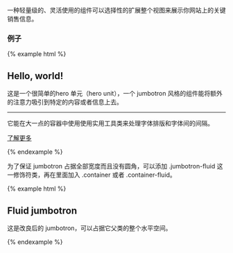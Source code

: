 一种轻量级的、灵活使用的组件可以选择性的扩展整个视图来展示你网站上的关键销售信息。

### 例子

{% example html %}

## Hello, world!

这是一个很简单的hero  单元（hero unit），一个 jumbotron 风格的组件能将额外的注意力吸引到特定的内容或者信息上去。

----------

它能在大一点的容器中使用使用实用工具类来处理字体排版和字体间的间隔。

[了解更多](https://github.com/yangxuanxc/bootstrapcn/blob/master/components/jumbotron.md#)

{% endexample %}

为了保证 jumbotron 占据全部宽度而且没有圆角，可以添加 .jumbotron-fluid 这一修饰符类，再在里面加入 .container 或者 .container-fluid。

{% example html %}

## Fluid jumbotron

这是改良后的 jumbotron，可以占据它父类的整个水平空间。

{% endexample %}

